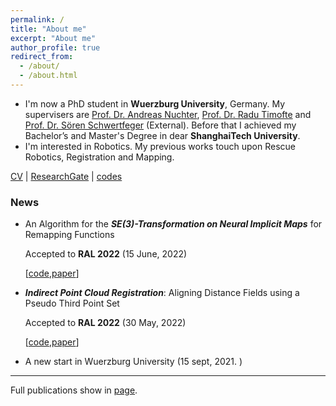 ```yaml
---
permalink: /
title: "About me"
excerpt: "About me"
author_profile: true
redirect_from: 
  - /about/
  - /about.html
---
```




* I'm now a PhD student in **Wuerzburg University**, Germany. My supervisers are [Prof. Dr. Andreas Nuchter](https://scholar.google.com/citations?user=0KilZDkAAAAJ&hl=en), [Prof. Dr. Radu Timofte](https://scholar.google.com/citations?user=u3MwH5kAAAAJ&hl=en&oi=ao) and [Prof. Dr. Sören Schwertfeger](https://scholar.google.de/citations?user=Y2olJ9kAAAAJ&hl=de) (External). Before that I achieved my Bachelor’s and Master's Degree in dear **ShanghaiTech University**.
* I'm interested in Robotics. My previous works touch upon Rescue Robotics, Registration and Mapping. 

[CV](http://jarrome.github.io/files/cv_yijun.pdf)  \|   [ResearchGate](https://www.researchgate.net/profile/Yijun_Yuan5)  \|    [codes](https://jarrome.github.io/publications/)

### News
* An Algorithm for the ***SE(3)-Transformation on Neural Implicit Maps*** for Remapping Functions
 
  Accepted to **RAL 2022** (15 June, 2022) 
  
  [[code](https://github.com/Jarrome/IMT_Mapping),[paper]()]
* ***Indirect Point Cloud Registration***: Aligning Distance Fields using a Pseudo Third Point Set
 
  Accepted to **RAL 2022** (30 May, 2022) 
  
  [[code](https://github.com/Jarrome/IFR),[paper](https://arxiv.org/pdf/2205.15954.pdf)]
* A new start in Wuerzburg University (15 sept, 2021. )

--- 
Full publications show in [page](https://jarrome.github.io/publications/).

<!-- 
* Paper _Self-supervised Point Set Local Descriptors for Point Cloud Registration._ acc to Sensors 2021 (7 Jan, 2021. )

* Paper _Configuration-space Flipper Planning on 3D Terrain_ acc to SSRR 2020 (10 Oct, 2020. )

* Paper _Improved Visual-Inertial Localization for Low-cost Rescue Robots_ acc to IFAC-WC 2020 (27 Feb, 2020. )

* Research visiting at [Prof. Dr. Andreas Nuechter](https://scholar.google.com/citations?user=0KilZDkAAAAJ&hl=en)'s group (Oct - Dec, 2019, in Wuerzberg, Germany)

* Paper _Area Graph: Generation of Topological Maps using the Voronoi Diagram_ acc to ICAR2019 (29 Sept, 2019. )

* Granted the award of DAAD-Short-term scholarships (13 August, 2019. )

* Attend RCAR2019 and present the work (4-9 August, 2019, in Irkutsk. )

* Paper _Configuration-Space Flipper Planning for Rescue Robots_ acc to SSRR2019 (24 June, 2019. )

* Participate in GermanOpen 2019 with our small rescue robot. (30 April - 6 May, 2019, in Magdeburg, Germany)

* Paper _Incrementally Building Topological Graphs via Distance Maps_ acc to RCAR2019 (5 April, 2019. )

* Attend ICARCV2018 and present the work at ICARCV2018 (18-22 Nov 2018, in Singapore)

<p align="center">
  <img src="https://jarrome.github.io/files/ICARCV2018.jpeg?raw=true" alt="Photo" style="width: 450px;"/> 
</p>

* Paper _Fast Gaussian Process Occupancy Maps_ acc to ICARCV2018 (30 Aug, 2018. )

* Attend ISC2018 and participate the HPC-AI competition (24 - 28 June 2018,  in Frankfurt, Germany)

-->
